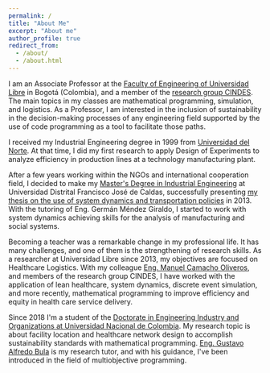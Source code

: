 ```yaml
---
permalink: /
title: "About Me"
excerpt: "About me"
author_profile: true
redirect_from: 
  - /about/
  - /about.html
---
```


I am an Associate Professor at the [Faculty of Engineering of Universidad Libre](http://www.unilibre.edu.co/bogota/facultad/pregrado/ingenieria) in Bogotá (Colombia), and a member of the [research group CINDES](http://www.unilibre.edu.co/bogota/ul/noticias/noticias-universitarias/1782-centro-de-investigaciones-facultad-de-ingenieria#cindes). The main topics in my classes are mathematical programming, simulation, and logistics. As a Professor, I am interested in the inclusion of sustainability in the decision-making processes of any engineering field supported by the use of code programming as a tool to facilitate those paths.

I received my Industrial Engineering degree in 1999 from [Universidad del Norte](http://www.uninorte.edu.co). At that time, I did my first research to apply Design of Experiments to analyze efficiency in production lines at a technology manufacturing plant.

After a few years working within the NGOs and international cooperation field, I decided to make my [Master's Degree in Industrial Engineering](https://rita.udistrital.edu.co/mindustrial/) at Universidad Distrital Francisco José de Caldas, successfully presenting [my thesis on the use of system dynamics and transportation policies](https://www.researchgate.net/publication/351943193_Modelo_para_el_sistema_de_transporte_publico_para_la_ciudad_de_Bogota_DC_basado_en_dinamica_de_sistemas) in 2013. With the tutoring of Eng. Germán Méndez Giraldo, I started to work with system dynamics achieving skills for the analysis of manufacturing and social systems.

Becoming a teacher was a remarkable change in my professional life. It has many challenges, and one of them is the strengthening of research skills. As a researcher at Universidad Libre since 2013, my objectives are focused on Healthcare Logistics. With my colleague [Eng. Manuel Camacho Oliveros](https://www.researchgate.net/profile/Manuel-Camacho-Oliveros), and members of the research group CINDES, I have worked with the application of lean healthcare, system dynamics, discrete event simulation, and more recently, mathematical programming to improve efficiency and equity in health care service delivery.

Since 2018 I'm a student of the [Doctorate in Engineering Industry and Organizations at Universidad Nacional de Colombia](https://ingenieria.bogota.unal.edu.co/es/formacion/doctorado/doctorado-en-industria-y-organizaciones.html). My research topic is about facility location and healthcare network design to accomplish sustainability standards with mathematical programming. [Eng. Gustavo Alfredo Bula](https://scholar.google.com/citations?user=o6yZ5zUAAAAJ&hl=es) is my research tutor, and with his guidance, I've been introduced in the field of multiobjective programming. 


 
